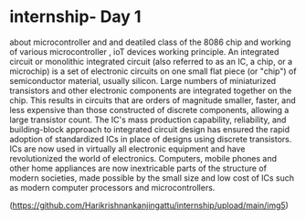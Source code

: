 # internship- Day 1
 about microcontroller and and deatiled class of the  8086 chip and working of various microcontroller , ioT  devices working principle.
 An integrated circuit or monolithic integrated circuit (also referred to as an IC, a chip, or a microchip) is a set of electronic circuits on one small flat piece (or "chip") of semiconductor material, usually silicon. Large numbers of miniaturized transistors and other electronic components are integrated together on the chip. This results in circuits that are orders of magnitude smaller, faster, and less expensive than those constructed of discrete components, allowing a large transistor count. The IC's mass production capability, reliability, and building-block approach to integrated circuit design has ensured the rapid adoption of standardized ICs in place of designs using discrete transistors. ICs are now used in virtually all electronic equipment and have revolutionized the world of electronics. Computers, mobile phones and other home appliances are now inextricable parts of the structure of modern societies, made possible by the small size and low cost of ICs such as modern computer processors and microcontrollers.

(https://github.com/Harikrishnankanjingattu/internship/upload/main/img5)
